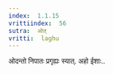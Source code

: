 ```yaml
---
index:  1.1.15
vrittiindex:  56
sutra:  ओत्
vritti:  laghu 
---
```


ओदन्तो निपातः प्रगृह्यः स्यात्. अहो ईशाः..

